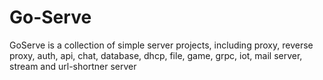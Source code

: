 # Go-Serve

GoServe is a collection of simple server projects, including proxy, reverse proxy, auth, api, chat, database, dhcp, file, game, grpc, iot, mail server, stream and url-shortner server
